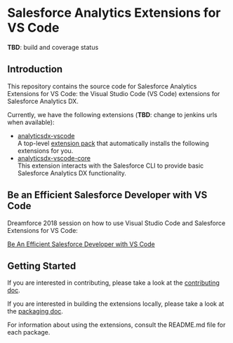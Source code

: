 # Salesforce Analytics Extensions for VS Code

**TBD**: build and coverage status

## Introduction

This repository contains the source code for Salesforce Analytics Extensions for VS Code: the Visual Studio Code (VS Code) extensions for Salesforce Analytics DX.

Currently, we have the following extensions (**TBD**: change to jenkins urls when available):

- [analyticsdx-vscode](https://marketplace.visualstudio.com/items?itemName=salesforce.analyticsdx-vscode)  
   A top-level [extension pack](https://code.visualstudio.com/docs/extensionAPI/extension-manifest#_extension-packs) that automatically installs the following extensions for you.
- [analyticsdx-vscode-core](https://marketplace.visualstudio.com/items?itemName=salesforce.analyticsdx-vscode-core)  
   This extension interacts with the Salesforce CLI to provide basic Salesforce Analytics DX functionality.

## Be an Efficient Salesforce Developer with VS Code

Dreamforce 2018 session on how to use Visual Studio Code and Salesforce Extensions for VS Code:

[Be An Efficient Salesforce Developer with VS Code](https://www.youtube.com/watch?v=hw9LBvjo4PQ)

## Getting Started

If you are interested in contributing, please take a look at the [contributing doc](CONTRIBUTING.md).

If you are interested in building the extensions locally, please take a look at the [packaging doc](contributing/packaging.md).

For information about using the extensions, consult the README.md file for each package.
